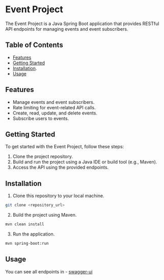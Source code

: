 
# Event Project

The Event Project is a Java Spring Boot application that provides RESTful API endpoints for managing events and event subscribers.

## Table of Contents

- [Features](#features)
- [Getting Started](#getting-started)
- [Installation](##Installation).
- [Usage](#usage)

## Features

- Manage events and event subscribers.
- Rate limiting for event-related API calls.
- Create, read, update, and delete events.
- Subscribe users to events.

## Getting Started

To get started with the Event Project, follow these steps:

1. Clone the project repository.
2. Build and run the project using a Java IDE or build tool (e.g., Maven).
3. Access the API using the provided endpoints.

## Installation

1. Clone this repository to your local machine.

```bash
git clone <repository_url>
```

2. Build the project using Maven.

```bash
mvn clean install
```

3. Run the application.

```bash
mvn spring-boot:run
```

## Usage

You can see all endpoints in - [swagger-ui](http://localhost:8080/swagger-ui/index.html#/)

